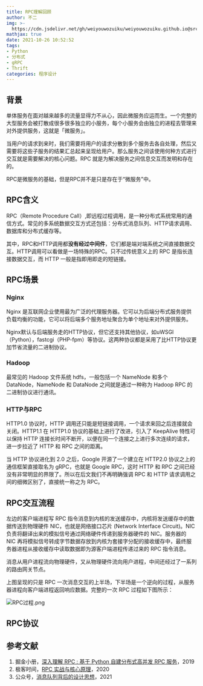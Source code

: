 ```yaml
---
title: RPC理解回顾
author: 不二
img: >-
  https://cdn.jsdelivr.net/gh/weiyouwozuiku/weiyouwozuiku.github.io@src/source/_posts/PageImg/程序设计/RPC.png
mathjax: true
date: 2021-10-26 10:52:52
tags: 
- Python
- 分布式
- gRPC
- Thrift
categories: 程序设计
---
```


## 背景

单体服务在面对越来越多的流量显得力不从心，因此微服务应运而生。一个完整的大型服务会被打散成很多很多独立的小服务，每个小服务会由独立的进程去管理来对外提供服务，这就是「微服务」。

当用户的请求到来时，我们需要将用户的请求分散到多个服务去各自处理，然后又需要将这些子服务的结果汇总起来呈现给用户。那么服务之间该使用何种方式进行交互就是需要解决的核心问题。RPC 就是为解决服务之间信息交互而发明和存在的。

RPC是微服务的基础，但是RPC并不是只是存在于“微服务”中。

## RPC含义

RPC（Remote Procedure Call）,即远程过程调用，是一种分布式系统常用的通信方式。常见的多系统数据交互方式还包括：分布式消息队列、HTTP请求调用、数据库和分布式缓存等。

其中，RPC和HTTP调用都**没有经过中间件**，它们都是端对端系统之间直接数据交互。HTTP调用可以看做是一场特殊的RPC。只不过传统意义上的 RPC 是指长连接数据交互，而 HTTP 一般是指即用即走的短链接。

## RPC场景

### Nginx

Nginx 是互联网企业使用最为广泛的代理服务器。它可以为后端分布式服务提供负载均衡的功能，它可以将后端多个服务地址聚合为单个地址来对外提供服务。

Nginx默认与后端服务走的HTTP协议，但它还支持其他协议，如uWSGI（Python），fastcgi（PHP-fpm）等协议。这两种协议都是采用了比HTTP协议更加节省流量的二进制协议。

### Hadoop

最常见的 Hadoop 文件系统 hdfs，一般包括一个 NameNode 和多个 DataNode，NameNode 和 DataNode 之间就是通过一种称为 Hadoop RPC 的二进制协议进行通讯。

### HTTP与RPC

HTTP1.0 协议时，HTTP 调用还只能是短链接调用，一个请求来回之后连接就会关闭。HTTP1.1 在 HTTP1.0 协议的基础上进行了改进，引入了 KeepAlive 特性可以保持 HTTP 连接长时间不断开，以便在同一个连接之上进行多次连续的请求，进一步拉近了 HTTP 和 RPC 之间的距离。

当 HTTP 协议进化到 2.0 之后，Google 开源了一个建立在 HTTP2.0 协议之上的通信框架直接取名为 gRPC，也就是 Google RPC，这时 HTTP 和 RPC 之间已经没有非常明显的界限了。所以在后文我们不再明确强调 RPC 和 HTTP 请求调用之间的细微区别了，直接统一称之为 RPC。

## RPC交互流程

左边的客户端进程写 RPC 指令消息到内核的发送缓存中，内核将发送缓存中的数据传送到物理硬件 NIC，也就是网络接口芯片 (Network Interface Circuit)。NIC 负责将翻译出来的模拟信号通过网络硬件传递到服务器硬件的 NIC。服务器的 NIC 再将模拟信号转成字节数据存放到内核为套接字分配的接收缓存中，最终服务器进程从接收缓存中读取数据即为源客户端进程传递过来的 RPC 指令消息。

消息从用户进程流向物理硬件，又从物理硬件流向用户进程，中间还经过了一系列的路由网关节点。

上图呈现的只是 RPC 一次消息交互的上半场，下半场是一个逆向的过程，从服务器进程向客户端进程返回响应数据。完整的一次 RPC 过程如下图所示：

![RPC过程.png](https://cdn.jsdelivr.net/gh/weiyouwozuiku/weiyouwozuiku.github.io@src/source/_posts/程序设计/RPC回顾理解/RPC过程.png)

## RPC协议



## 参考文献

1. 掘金小册，[深入理解 RPC : 基于 Python 自建分布式高并发 RPC 服务](https://juejin.cn/book/6844733722936377351)，2019
1. 极客时间，[RPC 实战与核心原理](https://time.geekbang.org/column/intro/100046201?tab=catalog)，2020
1. 公众号，[消息队列背后的设计思想](https://mp.weixin.qq.com/s/yYmcPQ3aWkwd64DUjvkJXw)，2021